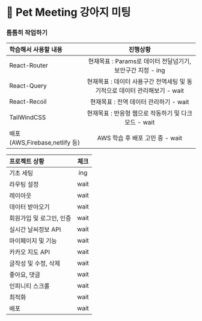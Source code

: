 # 🐶 Pet Meeting 강아지 미팅 
### 틈틈히 작업하기

|학습해서 사용할 내용|진행상황|
|:---|:---:|
|React-Router| 현재목표 : Params로 데이터 전달넘기기, 보안구간 지정 - ing |
|React-Query| 현재목표 : 데이터 사용구간 전역세팅 및 동기적으로 데이터 관리해보기 - wait |
|React-Recoil| 현재목표 : 전역 데이터 관리하기 - wait  |
|TailWindCSS| 현재목표 : 반응형 웹으로 작동하기 및 다크모드 - wait  |
|배포(AWS,Firebase,netlify 등)| AWS 학습 후 배포 고민 중 - wait |

|프로젝트 상황| 체크 |
|:---|:---:|
| 기초 세팅 | ing |
| 라우팅 설정 | wait |
| 레이아웃 | wait |
| 데이터 받아오기 | wait |
| 회원가입 및 로그인, 인증 |wait|
| 실시간 날씨정보 API|wait|
| 마이페이지 및 기능 |wait|
| 카카오 지도 API|wait|
| 글작성 및 수정, 삭제 |wait|
| 좋아요, 댓글 |wait|
| 인피니티 스크롤 |wait|
| 최적화 |wait|
| 배포 |wait|
